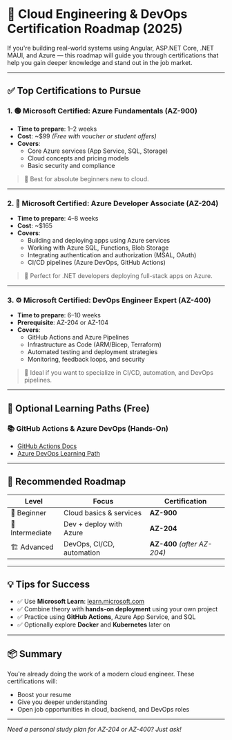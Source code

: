 # 🚀 Cloud Engineering & DevOps Certification Roadmap (2025)

If you're building real-world systems using Angular, ASP.NET Core, .NET MAUI, and Azure — this roadmap will guide you through certifications that help you gain deeper knowledge and stand out in the job market.

---

## ✅ Top Certifications to Pursue

### 1. 🟢 Microsoft Certified: Azure Fundamentals (AZ-900)

- **Time to prepare**: 1–2 weeks
- **Cost**: ~$99 *(Free with voucher or student offers)*
- **Covers**:
  - Core Azure services (App Service, SQL, Storage)
  - Cloud concepts and pricing models
  - Basic security and compliance

> 🎯 Best for absolute beginners new to cloud.

---

### 2. 🧱 Microsoft Certified: Azure Developer Associate (AZ-204)

- **Time to prepare**: 4–8 weeks
- **Cost**: ~$165
- **Covers**:
  - Building and deploying apps using Azure services
  - Working with Azure SQL, Functions, Blob Storage
  - Integrating authentication and authorization (MSAL, OAuth)
  - CI/CD pipelines (Azure DevOps, GitHub Actions)

> 🎯 Perfect for .NET developers deploying full-stack apps on Azure.

---

### 3. ⚙️ Microsoft Certified: DevOps Engineer Expert (AZ-400)

- **Time to prepare**: 6–10 weeks
- **Prerequisite**: AZ-204 or AZ-104
- **Covers**:
  - GitHub Actions and Azure Pipelines
  - Infrastructure as Code (ARM/Bicep, Terraform)
  - Automated testing and deployment strategies
  - Monitoring, feedback loops, and security

> 🎯 Ideal if you want to specialize in CI/CD, automation, and DevOps pipelines.

---

## 🔧 Optional Learning Paths (Free)

### 📚 GitHub Actions & Azure DevOps (Hands-On)

- [GitHub Actions Docs](https://docs.github.com/en/actions/learn-github-actions)
- [Azure DevOps Learning Path](https://learn.microsoft.com/en-us/training/paths/devops-engineer/)

---

## 🧭 Recommended Roadmap

| Level | Focus                        | Certification            |
|-------|------------------------------|---------------------------|
| 🔰 Beginner | Cloud basics & services     | **AZ-900**                |
| 🧱 Intermediate | Dev + deploy with Azure    | **AZ-204**                |
| 🏗️ Advanced | DevOps, CI/CD, automation | **AZ-400** *(after AZ-204)* |

---

## 💡 Tips for Success

- ✅ Use **Microsoft Learn**: [learn.microsoft.com](https://learn.microsoft.com)
- ✅ Combine theory with **hands-on deployment** using your own project
- ✅ Practice using **GitHub Actions**, Azure App Service, and SQL
- ✅ Optionally explore **Docker** and **Kubernetes** later on

---

## 📦 Summary

You're already doing the work of a modern cloud engineer. These certifications will:

- Boost your resume
- Give you deeper understanding
- Open job opportunities in cloud, backend, and DevOps roles

---

*Need a personal study plan for AZ-204 or AZ-400? Just ask!*
